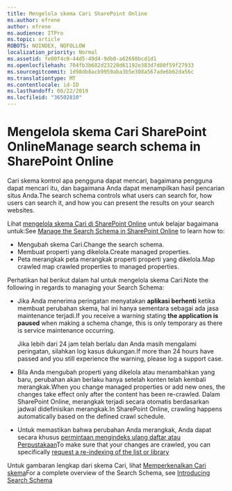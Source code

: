 ```yaml
---
title: Mengelola skema Cari SharePoint Online
ms.author: efrene
author: efrene
ms.audience: ITPro
ms.topic: article
ROBOTS: NOINDEX, NOFOLLOW
localization_priority: Normal
ms.assetid: fe00f4c0-44d5-49d4-9db0-a62698bcd1d1
ms.openlocfilehash: 704fb3b682d23220d61192e383d7d80f59f27933
ms.sourcegitcommit: 1d98db8acb9959aba3b5e308a567ade6b62da56c
ms.translationtype: MT
ms.contentlocale: id-ID
ms.lasthandoff: 08/22/2019
ms.locfileid: "36502810"
---
```

# <a name="manage-search-schema-in-sharepoint-online"></a><span data-ttu-id="bf3b9-102">Mengelola skema Cari SharePoint Online</span><span class="sxs-lookup"><span data-stu-id="bf3b9-102">Manage search schema in SharePoint Online</span></span>

<span data-ttu-id="bf3b9-103">Cari skema kontrol apa pengguna dapat mencari, bagaimana pengguna dapat mencari itu, dan bagaimana Anda dapat menampilkan hasil pencarian situs Anda.</span><span class="sxs-lookup"><span data-stu-id="bf3b9-103">The search schema controls what users can search for, how users can search it, and how you can present the results on your search websites.</span></span> 

<span data-ttu-id="bf3b9-104">Lihat [mengelola skema Cari di SharePoint Online](https://docs.microsoft.com/sharepoint/manage-search-schema) untuk belajar bagaimana untuk:</span><span class="sxs-lookup"><span data-stu-id="bf3b9-104">See [Manage the Search Schema in SharePoint Online](https://docs.microsoft.com/sharepoint/manage-search-schema) to learn how to:</span></span> 
- <span data-ttu-id="bf3b9-105">Mengubah skema Cari.</span><span class="sxs-lookup"><span data-stu-id="bf3b9-105">Change the search schema.</span></span>
- <span data-ttu-id="bf3b9-106">Membuat properti yang dikelola.</span><span class="sxs-lookup"><span data-stu-id="bf3b9-106">Create managed properties.</span></span>
- <span data-ttu-id="bf3b9-107">Peta merangkak peta merangkak properti properti yang dikelola.</span><span class="sxs-lookup"><span data-stu-id="bf3b9-107">Map crawled map crawled properties to managed properties.</span></span>

<span data-ttu-id="bf3b9-108">Perhatikan hal berikut dalam hal untuk mengelola skema Cari:</span><span class="sxs-lookup"><span data-stu-id="bf3b9-108">Note the following in regards to managing your Search Schema:</span></span>

- <span data-ttu-id="bf3b9-109">Jika Anda menerima peringatan menyatakan **aplikasi berhenti** ketika membuat perubahan skema, hal ini hanya sementara sebagai ada jasa maintenance terjadi.</span><span class="sxs-lookup"><span data-stu-id="bf3b9-109">If you receive a warning stating **the application is paused** when making a schema change, this is only temporary as there is service maintenance occurring.</span></span> 

    <span data-ttu-id="bf3b9-110">Jika lebih dari 24 jam telah berlalu dan Anda masih mengalami peringatan, silahkan log kasus dukungan.</span><span class="sxs-lookup"><span data-stu-id="bf3b9-110">If more than 24 hours have passed and you still experience the warning, please log a support case.</span></span>
- <span data-ttu-id="bf3b9-111">Bila Anda mengubah properti yang dikelola atau menambahkan yang baru, perubahan akan berlaku hanya setelah konten telah kembali merangkak.</span><span class="sxs-lookup"><span data-stu-id="bf3b9-111">When you change managed properties or add new ones, the changes take effect only after the content has been re-crawled.</span></span> <span data-ttu-id="bf3b9-112">Dalam SharePoint Online, merangkak terjadi secara otomatis berdasarkan jadwal didefinisikan merangkak.</span><span class="sxs-lookup"><span data-stu-id="bf3b9-112">In SharePoint Online, crawling happens automatically based on the defined crawl schedule.</span></span>
- <span data-ttu-id="bf3b9-113">Untuk memastikan bahwa perubahan Anda merangkak, Anda dapat secara khusus [permintaan mengindeks ulang daftar atau Perpustakaan](https://docs.microsoft.com/sharepoint/manage-search-schema#request-re-indexing-of-a-document-library-or-list)</span><span class="sxs-lookup"><span data-stu-id="bf3b9-113">To make sure that your changes are crawled, you can specifically [request a re-indexing of the list or library](https://docs.microsoft.com/sharepoint/manage-search-schema#request-re-indexing-of-a-document-library-or-list)</span></span> 

<span data-ttu-id="bf3b9-114">Untuk gambaran lengkap dari skema Cari, lihat [Memperkenalkan Cari skema](https://blogs.technet.microsoft.com/tothesharepoint/2012/11/25/introducing-search-schema-for-sharepoint-2013/)</span><span class="sxs-lookup"><span data-stu-id="bf3b9-114">For a complete overview of the Search Schema, see [Introducing Search Schema](https://blogs.technet.microsoft.com/tothesharepoint/2012/11/25/introducing-search-schema-for-sharepoint-2013/)</span></span> 


